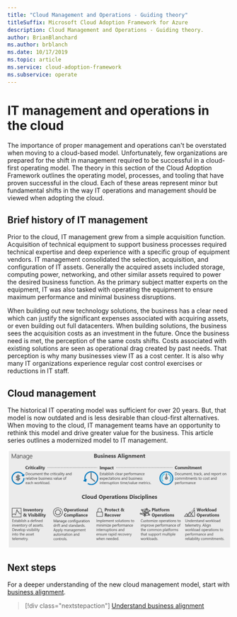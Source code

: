 ```yaml
---
title: "Cloud Management and Operations - Guiding theory"
titleSuffix: Microsoft Cloud Adoption Framework for Azure
description: Cloud Management and Operations - Guiding theory.
author: BrianBlanchard
ms.author: brblanch
ms.date: 10/17/2019
ms.topic: article
ms.service: cloud-adoption-framework
ms.subservice: operate
---
```


# IT management and operations in the cloud

The importance of proper management and operations can't be overstated when moving to a cloud-based model. Unfortunately, few organizations are prepared for the shift in management required to be successful in a cloud-first operating model. The theory in this section of the Cloud Adoption Framework outlines the operating model, processes, and tooling that have proven successful in the cloud. Each of these areas represent minor but fundamental shifts in the way IT operations and management should be viewed when adopting the cloud.

## Brief history of IT management

Prior to the cloud, IT management grew from a simple acquisition function. Acquisition of technical equipment to support business processes required technical expertise and deep experience with a specific group of equipment vendors. IT management consolidated the selection, acquisition, and configuration of IT assets. Generally the acquired assets included storage, computing power, networking, and other similar assets required to power the desired business function. As the primary subject matter experts on the equipment, IT was also tasked with operating the equipment to ensure maximum performance and minimal business disruptions.

When building out new technology solutions, the business has a clear need which can justify the significant expenses associated with acquiring assets, or even building out full datacenters. When building solutions, the business sees the acquisition costs as an investment in the future. Once the business need is met, the perception of the same costs shifts. Costs associated with existing solutions are seen as operational drag created by past needs. That perception is why many businesses view IT as a cost center. It is also why many IT organizations experience regular cost control exercises or reductions in IT staff.

## Cloud management

The historical IT operating model was sufficient for over 20 years. But, that model is now outdated and is less desirable than cloud-first alternatives. When moving to the cloud, IT management teams have an opportunity to rethink this model and drive greater value for the business. This article series outlines a modernized model to IT management.

![Manage methodology in the Cloud Adoption Framework](../../_images/manage/caf-manage.png)

## Next steps

For a deeper understanding of the new cloud management model, start with [business alignment](./business-alignment.md).

> [!div class="nextstepaction"]
> [Understand business alignment](./business-alignment.md)
